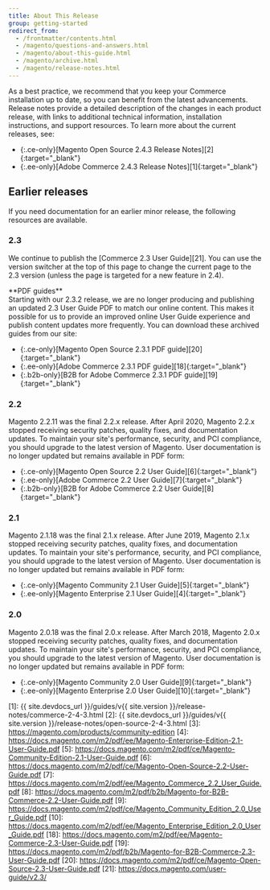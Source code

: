 ```yaml
---
title: About This Release
group: getting-started
redirect_from:
  - /frontmatter/contents.html
  - /magento/questions-and-answers.html
  - /magento/about-this-guide.html
  - /magento/archive.html
  - /magento/release-notes.html
---
```


As a best practice, we recommend that you keep your Commerce installation up to date, so you can benefit from the latest advancements. Release notes provide a detailed description of the changes in each product release, with links to additional technical information, installation instructions, and support resources. To learn more about the current releases, see:

- {:.ce-only}[Magento Open Source 2.4.3 Release Notes][2]{:target="_blank"}
- {:.ee-only}[Adobe Commerce 2.4.3 Release Notes][1]{:target="_blank"}

## Earlier releases

If you need documentation for an earlier minor release, the following resources are available.

### 2.3

We continue to publish the [Commerce 2.3 User Guide][21]. You can use the version switcher at the top of this page to change the current page to the 2.3 version (unless the page is targeted for a new feature in 2.4).

<div class="bs-callout-info" markdown="1">
**PDF guides**<br/>
Starting with our 2.3.2 release, we are no longer producing and publishing an updated 2.3 User Guide PDF to match our online content. This makes it possible for us to provide an improved online User Guide experience and publish content updates more frequently. You can download these archived guides from our site:

- {:.ce-only}[Magento Open Source 2.3.1 PDF guide][20]{:target="_blank"}
- {:.ee-only}[Adobe Commerce 2.3.1 PDF guide][18]{:target="_blank"}
- {:.b2b-only}[B2B for Adobe Commerce 2.3.1 PDF guide][19]{:target="_blank"}

</div>

### 2.2

Magento 2.2.11 was the final 2.2.x release. After April 2020, Magento 2.2.x stopped receiving security patches, quality fixes, and documentation updates. To maintain your site's performance, security, and PCI compliance, you should upgrade to the latest version of Magento. User documentation is no longer updated but remains available in PDF form:

- {:.ce-only}[Magento Open Source 2.2 User Guide][6]{:target="_blank"}
- {:.ee-only}[Adobe Commerce 2.2 User Guide][7]{:target="_blank"}
- {:.b2b-only}[B2B for Adobe Commerce 2.2 User Guide][8]{:target="_blank"}

### 2.1

Magento 2.1.18 was the final 2.1.x release. After June 2019, Magento 2.1.x stopped receiving security patches, quality fixes, and documentation updates. To maintain your site's performance, security, and PCI compliance, you should upgrade to the latest version of Magento. User documentation is no longer updated but remains available in PDF form:

- {:.ce-only}[Magento Community 2.1 User Guide][5]{:target="_blank"}
- {:.ee-only}[Magento Enterprise 2.1 User Guide][4]{:target="_blank"}

### 2.0

Magento 2.0.18 was the final 2.0.x release. After March 2018, Magento 2.0.x stopped receiving security patches, quality fixes, and documentation updates. To maintain your site's performance, security, and PCI compliance, you should upgrade to the latest version of Magento. User documentation is no longer updated but remains available in PDF form:

- {:.ce-only}[Magento Community 2.0 User Guide][9]{:target="_blank"}
- {:.ee-only}[Magento Enterprise 2.0 User Guide][10]{:target="_blank"}

[1]: {{ site.devdocs_url }}/guides/v{{ site.version }}/release-notes/commerce-2-4-3.html
[2]: {{ site.devdocs_url }}/guides/v{{ site.version }}/release-notes/open-source-2-4-3.html
[3]: https://magento.com/products/community-edition
[4]: https://docs.magento.com/m2/pdf/ee/Magento-Enterprise-Edition-2.1-User-Guide.pdf
[5]: https://docs.magento.com/m2/pdf/ce/Magento-Community-Edition-2.1-User-Guide.pdf
[6]: https://docs.magento.com/m2/pdf/ce/Magento-Open-Source-2.2-User-Guide.pdf
[7]: https://docs.magento.com/m2/pdf/ee/Magento_Commerce_2.2_User_Guide.pdf
[8]: https://docs.magento.com/m2/pdf/b2b/Magento-for-B2B-Commerce-2.2-User-Guide.pdf
[9]: https://docs.magento.com/m2/pdf/ce/Magento_Community_Edition_2.0_User_Guide.pdf
[10]: https://docs.magento.com/m2/pdf/ee/Magento_Enterprise_Edition_2.0_User_Guide.pdf
[18]: https://docs.magento.com/m2/pdf/ee/Magento-Commerce-2.3-User-Guide.pdf
[19]: https://docs.magento.com/m2/pdf/b2b/Magento-for-B2B-Commerce-2.3-User-Guide.pdf
[20]: https://docs.magento.com/m2/pdf/ce/Magento-Open-Source-2.3-User-Guide.pdf
[21]: https://docs.magento.com/user-guide/v2.3/
